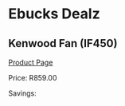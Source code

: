 
# Ebucks Dealz
## Kenwood Fan (IF450)
[Product Page](https://www.ebucks.com/web/shop/productSelected.do?prodId=673649276&catId=704982758)

Price: R859.00

Savings: 


	